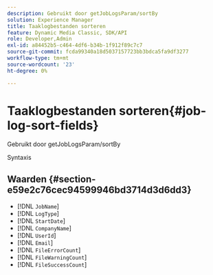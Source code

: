 ```yaml
---
description: Gebruikt door getJobLogsParam/sortBy
solution: Experience Manager
title: Taaklogbestanden sorteren
feature: Dynamic Media Classic, SDK/API
role: Developer,Admin
exl-id: a84452b5-c464-4df6-b34b-1f912f89c7c7
source-git-commit: fcda99340a18d5037157723bb3bdca5fa9df3277
workflow-type: tm+mt
source-wordcount: '23'
ht-degree: 0%

---
```


# Taaklogbestanden sorteren{#job-log-sort-fields}

Gebruikt door getJobLogsParam/sortBy

Syntaxis

## Waarden {#section-e59e2c76cec94599946bd3714d3d6dd3}

* [!DNL `JobName`]
* [!DNL `LogType`]
* [!DNL `StartDate`]
* [!DNL `CompanyName`]
* [!DNL `UserId`]
* [!DNL `Email`]
* [!DNL `FileErrorCount`]
* [!DNL `FileWarningCount`]
* [!DNL `FileSuccessCount`]
